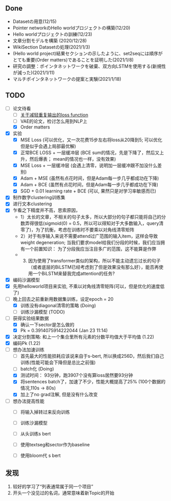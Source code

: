 ## Done

* Datasetの用意(12/15)
* Pointer networkのHello worldプロジェクトの構築(12/20)
* Hello worldプロジェクトの訓練(12/23)
* 文章分割モデルを構築 (2020/12/28)
* WikiSection Datasetの処理(2021/1/3)
* (Hello world project)結果セクションの示したように、set2seqには順序がとても重要(Order matters)であることを証明した(2021/1/8)
* 研究の調整：ポインタネットワークを破棄、双方向LSTMを使用する(新規性が減った)(2021/1/11)
* マルチポインタネットワークの提案と実験(2021/1/18)


## TODO

- [ ] 论文待看
  - [ ] [关于减轻重复输出的loss function](https://arxiv.org/abs/1908.04319)
  - [ ] VAE的论文，检讨怎么用到NLP上
  - [X] Order matters
- [X] 实验
  - [X] MSE Loss (可以优化，又一次花费15步左右将loss从20降到5; 可以优化但是似乎会遇上局部最优解)
  - [X] 正常BCE LOSS + 一层缓冲层 (BCE sum的情况，先是下降了，然后又上升，然后爆表； mean的情况也一样，没有效果)
  - [X] MSE Loss + 一层缓冲层 (会遇上清零，说明加一层缓冲跟不加没什么差别)
  - [X] Adam + MSE (虽然有点花时间，但是Adam每一步几乎都成功在下降)
  - [X] Adam + BCE (虽然有点花时间，但是Adam每一步几乎都成功在下降)
  - [X] SGD + 0.01 learning rate + BCE (可以, 果然只是对学习率敏感而已)
- [X] 制作数字clustering训练集
- [X] 进行文本clustering
- [X] 乍看之下精度并不高，思索原因，
  - 1）太长的文章，不相关的句子太多，所以大部分的句子都只能将自己的分数弄得很低(sigmoid(0) = 0.5，所以可以得知对于大多数输入，query清零了)，为了抗衡，考虑在训练时不要乘以对角线清零矩阵
  - 2）对于有序输入来说不需要attend过广范围的输入item，这样会导致weight degeneration; 当我们要求model给我们分段的时候，我们应当拥有一个前置知识： 为了分段我应当注目多广的范围，这不能算是作弊
  - 3) 因为使用了transformer类似的架构，所以不能主动遗忘过长的句子（或者底层的BiLSTM已经考虑到了但是效果没有那么好），能否再使用一个BiLSTM来替我完成attention的任务?
- [X] 编码沙漏模型
- [X] 先用helloworld项目来实验, 不乘以对角线清零矩阵(可以，但是优化的速度低了)
- [ ] 晚上回去之前重新用数据集训练，设定epoch = 20 
  - [X] 训练没有diagonal清零的策略 (Doing)
  - [ ] 训练沙漏模型 (TODO)
- [ ] 获得实验结果数据
  - [X] 确认一下sector是怎么做的
  - [X] Pk = 0.3914075914222044 (Jan 23 11:14)
- [X] 决定分割策略: 和上一个集合里所有元素的分数平均值大于平均值 (1.22)
- [X] 编码Pk (1.22)
- [ ] 想办法加速训练
  - [ ] 首先最大的性能损耗应该说来自于s-bert, 所以换成256D，然后我们自己训练(性能可能会下降但是总比之前强)
  - [ ] batch化 (Doing)
  - [X] 测试时间： 93分钟，跑3907个没有算loss居然要93分钟
  - [X] 将sentences batch了，加速了不少，性能大概提高了25% (100个数据的情况,110s -> 80s)
  - [X] 加上了no grad注解, 但是没有什么改变
- [ ] 想办法提高性能
  - [ ] 将输入掉转过来反向训练
  - [ ] 训练沙漏模型
  - [ ] 从头训练s bert
  - [ ] 使用textseg和sector作为baseline
  - [ ] 使用bloom代 s bert


## 发现

1. 较好的学习了“列表通常属于同一个项目”
2. 开头一个没见过的名词，通常意味着新Topic的开始




